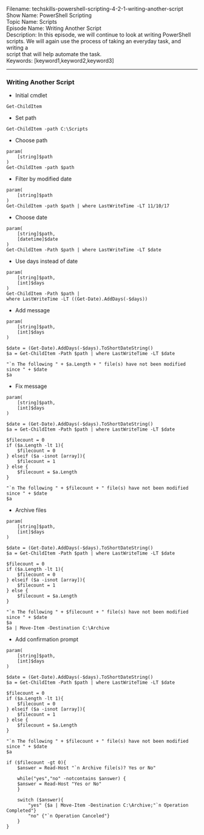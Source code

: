 Filename: techskills-powershell-scripting-4-2-1-writing-another-script  
Show Name: PowerShell Scripting  
Topic Name: Scripts    
Episode Name: Writing Another Script  
Description: In this episode, we will continue to look at writing PowerShell  
scripts. We will again use the process of taking an everyday task, and writing a  
script that will help automate the task.  
Keywords: [keyword1,keyword2,keyword3]  

---

### Writing Another Script

* Initial cmdlet

`Get-ChildItem`

* Set path

`Get-ChildItem -path C:\Scripts`

* Choose path

```
param(
    [string]$path
)
Get-ChildItem -path $path
```
* Filter by modified date

```
param(
    [string]$path
)
Get-ChildItem -path $path | where LastWriteTime -LT 11/10/17
```
* Choose date

```
param(
    [string]$path,
    [datetime]$date
)
Get-ChildItem -Path $path | where LastWriteTime -LT $date
```
* Use days instead of date

```
param(
    [string]$path,
    [int]$days
)
Get-ChildItem -Path $path |
where LastWriteTime -LT ((Get-Date).AddDays(-$days))
```
* Add message

```
param(
    [string]$path,
    [int]$days
)

$date = (Get-Date).AddDays(-$days).ToShortDateString()
$a = Get-ChildItem -Path $path | where LastWriteTime -LT $date

"`n The following " + $a.Length + " file(s) have not been modified since " + $date
$a
```
* Fix message

```
param(
    [string]$path,
    [int]$days
)

$date = (Get-Date).AddDays(-$days).ToShortDateString()
$a = Get-ChildItem -Path $path | where LastWriteTime -LT $date

$filecount = 0
if ($a.Length -lt 1){
    $filecount = 0
} elseif ($a -isnot [array]){
    $filecount = 1
} else {
    $filecount = $a.Length
}

"`n The following " + $filecount + " file(s) have not been modified since " + $date
$a
```
* Archive files

```
param(
    [string]$path,
    [int]$days
)

$date = (Get-Date).AddDays(-$days).ToShortDateString()
$a = Get-ChildItem -Path $path | where LastWriteTime -LT $date

$filecount = 0
if ($a.Length -lt 1){
    $filecount = 0
} elseif ($a -isnot [array]){
    $filecount = 1
} else {
    $filecount = $a.Length
}

"`n The following " + $filecount + " file(s) have not been modified since " + $date
$a
$a | Move-Item -Destination C:\Archive
```
* Add confirmation prompt

```
param(
    [string]$path,
    [int]$days
)

$date = (Get-Date).AddDays(-$days).ToShortDateString()
$a = Get-ChildItem -Path $path | where LastWriteTime -LT $date

$filecount = 0
if ($a.Length -lt 1){
    $filecount = 0
} elseif ($a -isnot [array]){
    $filecount = 1
} else {
    $filecount = $a.Length
}

"`n The following " + $filecount + " file(s) have not been modified since " + $date
$a

if ($filecount -gt 0){
    $answer = Read-Host "`n Archive file(s)? Yes or No"

    while("yes","no" -notcontains $answer) {
	$answer = Read-Host "Yes or No"
    }

    switch ($answer){
        "yes" {$a | Move-Item -Destination C:\Archive;"`n Operation Completed"}
        "no" {"`n Operation Canceled"}
    }
}
```
